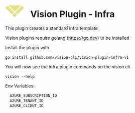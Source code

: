 # ![logo](./images/vision-logo.svg "Vision") &nbsp; Vision Plugin - Infra

This plugin creates a standard infra template

Vision plugins require golang (https://go.dev) to be installed

Install the plugin with

```
go install github.com/vision-cli/vision-plugin-infra-v1
```

You will now see the infra plugin commands on the vision cli

```
vision --help
```

Env Variables:
```
  AZURE_SUBSCRIPTION_ID
  AZURE_TENANT_ID
  AZURE_CLIENT_ID
```